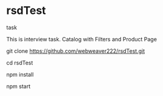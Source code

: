# rsdTest

task

This is interview task. Catalog with Filters and Product Page

git clone https://github.com/webweaver222/rsdTest.git

cd rsdTest

npm install

npm start
